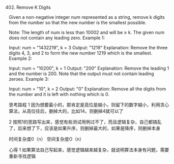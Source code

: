 402. Remove K Digits

Given a non-negative integer num represented as a string, remove k digits from the number so that the new number is the smallest possible.

Note:
The length of num is less than 10002 and will be ≥ k.
The given num does not contain any leading zero.
Example 1:

Input: num = "1432219", k = 3
Output: "1219"
Explanation: Remove the three digits 4, 3, and 2 to form the new number 1219 which is the smallest.
Example 2:

Input: num = "10200", k = 1
Output: "200"
Explanation: Remove the leading 1 and the number is 200. Note that the output must not contain leading zeroes.
Example 3:

Input: num = "10", k = 2
Output: "0"
Explanation: Remove all the digits from the number and it is left with nothing which is 0.

思考路程
1 因为想要最小的，那肯定是高位是越小，则留下的数字越小，利用贪心算法，从高位往后，删掉大的，比如14，则删掉4就可以了

2 按照1的思路写出来，感觉有些测试用例过不了，而且逻辑复杂，自己都搞乱了，后来想了下，应该是如果升序，则删掉最大的，如果是降序，则删掉本身

时间复杂度0（n） 空间复杂度O（n）

心得
1 如果算法自己写起来，感觉逻辑越来越复杂，就说明算法本身有问题，需要重新寻找逻辑
